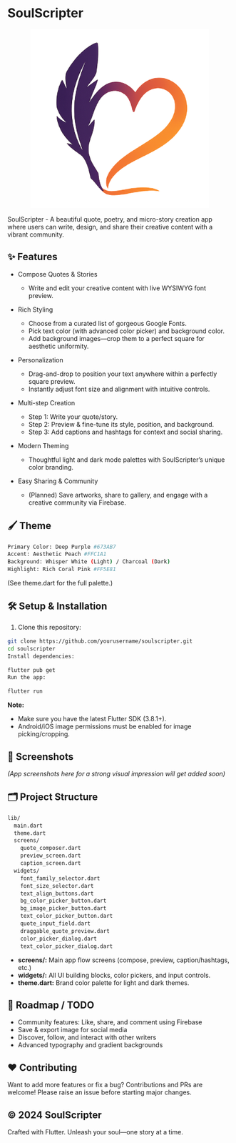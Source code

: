 # SoulScripter

<p align="center">
  <img src="assets/images/logo.png?raw=true" alt="SoulScripter Logo" height="400"/>
</p>

SoulScripter - A beautiful quote, poetry, and micro-story creation app where users can write, design, and share their creative content with a vibrant community.

## ✨ Features
- Compose Quotes & Stories
    - Write and edit your creative content with live WYSIWYG font preview.

- Rich Styling
    - Choose from a curated list of gorgeous Google Fonts.
    - Pick text color (with advanced color picker) and background color.
    - Add background images—crop them to a perfect square for aesthetic uniformity.

- Personalization
    - Drag-and-drop to position your text anywhere within a perfectly square preview.
    - Instantly adjust font size and alignment with intuitive controls.

- Multi-step Creation
    - Step 1: Write your quote/story.
    - Step 2: Preview & fine-tune its style, position, and background.
    - Step 3: Add captions and hashtags for context and social sharing.

- Modern Theming
    - Thoughtful light and dark mode palettes with SoulScripter’s unique color branding.

- Easy Sharing & Community
    - (Planned) Save artworks, share to gallery, and engage with a creative community via Firebase.

## 🖌️ Theme
```bash
Primary Color: Deep Purple #673AB7
Accent: Aesthetic Peach #FFC1A1
Background: Whisper White (Light) / Charcoal (Dark)
Highlight: Rich Coral Pink #FF5E81
```
(See theme.dart for the full palette.)

## 🛠 Setup & Installation
1. Clone this repository:

```bash
git clone https://github.com/yourusername/soulscripter.git
cd soulscripter
Install dependencies:
```
```bash
flutter pub get
Run the app:
```
```bash
flutter run
```

**Note:**
- Make sure you have the latest Flutter SDK (3.8.1+).
- Android/iOS image permissions must be enabled for image picking/cropping.

## 📸 Screenshots
*(App screenshots here for a strong visual impression will get added soon)*

## 🗂️ Project Structure
```bash
lib/
  main.dart
  theme.dart
  screens/
    quote_composer.dart
    preview_screen.dart
    caption_screen.dart
  widgets/
    font_family_selector.dart
    font_size_selector.dart
    text_align_buttons.dart
    bg_color_picker_button.dart
    bg_image_picker_button.dart
    text_color_picker_button.dart
    quote_input_field.dart
    draggable_quote_preview.dart
    color_picker_dialog.dart
    text_color_picker_dialog.dart
```
- **screens/:** Main app flow screens (compose, preview, caption/hashtags, etc.)
- **widgets/:** All UI building blocks, color pickers, and input controls.
- **theme.dart:** Brand color palette for light and dark themes.

## 🚀 Roadmap / TODO
-  Community features: Like, share, and comment using Firebase
-  Save & export image for social media
-  Discover, follow, and interact with other writers
-  Advanced typography and gradient backgrounds

## ❤️ Contributing
Want to add more features or fix a bug?
Contributions and PRs are welcome! Please raise an issue before starting major changes.

## © 2024 SoulScripter
Crafted with Flutter.
Unleash your soul—one story at a time.
